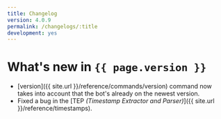 ```yaml
---
title: Changelog
version: 4.0.9
permalink: /changelogs/:title
development: yes
---
```


# What's new in `{{ page.version }}`
- [version]({{ site.url }}/reference/commands/version) command now takes into account that the bot's already on the newest version.
- Fixed a bug in the [TEP *(Timestamp Extractor and Parser)*]({{ site.url }}/reference/timestamps).
